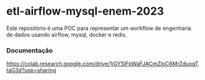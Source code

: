 # etl-airflow-mysql-enem-2023
Este repositório é uma POC para representar um workflow de engenharia de dados usando airflow, mysql, docker e redis.

### Documentação
https://colab.research.google.com/drive/1jGYSlFpWaFJACmZloC6MrZduogTtaG3d?usp=sharing
